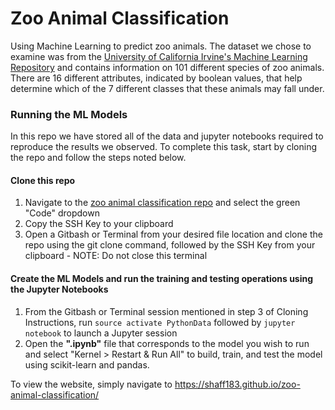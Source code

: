 # Zoo Animal Classification
Using Machine Learning to predict zoo animals. 
The dataset we chose to examine was from the [University of California Irvine's Machine Learning Repository](https://archive.ics.uci.edu/ml/datasets.php) and contains information
on 101 different species of zoo animals. There are 16 different attributes, indicated by boolean values, that help determine which of the 7 different classes that these animals may fall under.

### Running the ML Models
In this repo we have stored all of the data and jupyter notebooks required to reproduce the results we observed. To complete this task, start by cloning the repo and follow the steps noted below.
#### Clone this repo
1. Navigate to the [zoo animal classification repo](https://github.com/shaff183/zoo-animal-classification) and select the green "Code" dropdown
2. Copy the SSH Key to your clipboard
3. Open a Gitbash or Terminal from your desired file location and clone the repo using the git clone command, followed by the SSH Key from your clipboard - NOTE: Do not close this terminal

#### Create the ML Models and run the training and testing operations using the Jupyter Notebooks
1. From the Gitbash or Terminal session mentioned in step 3 of Cloning Instructions, run `source activate PythonData` followed by `jupyter notebook` to launch a Jupyter session
2. Open the **".ipynb"** file that corresponds to the model you wish to run and select "Kernel > Restart & Run All" to build, train, and test the model using scikit-learn and pandas.

To view the website, simply navigate to https://shaff183.github.io/zoo-animal-classification/
